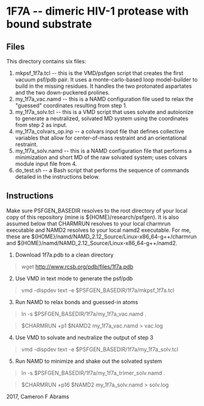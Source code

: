 # 1F7A -- dimeric HIV-1 protease with bound substrate

## Files

This directory contains six files:
1. mkpsf_1f7a.tcl -- this is the VMD/psfgen script that creates the first vacuum psf/pdb pair.  It uses a monte-carlo-based loop model-builder to build in the missing residues. It handles the two protonated aspartates and the two down-puckered prolines.
2. my_1f7a_vac.namd -- this is a NAMD configuration file used to relax the "guessed" coordinates resulting from step 1.
3. my_1f7a_solv.tcl -- this is a VMD script that uses solvate and autoionize to generate a neutralized, solvated MD system using the coordinates from step 2 as input.
4. my_1f7a_colvars_op.inp -- a colvars input file that defines collective variables that allow for center-of-mass restraint and an orientational restraint.
5. my_1f7a_solv.namd -- this is a NAMD configuration file that performs a minimization and short MD of the raw solvated system; uses colvars module input file from 4.
6. do_test.sh -- a Bash script that performs the sequence of commands detailed in the instructions below.

## Instructions

Make sure PSFGEN_BASEDIR resolves to the root directory of your local copy of this repository (mine is ${HOME}/research/psfgen).  It is also assumed below that CHARMRUN resolves to your local charmrun executable and NAMD2 resolves to your local namd2 executable.  For me, these are ${HOME}/namd/NAMD_2.12_Source/Linux-x86_64-g++/charmrun and ${HOME}/namd/NAMD_2.12_Source/Linux-x86_64-g++/namd2.

1. Download 1f7a.pdb to a clean directory

> wget http://www.rcsb.org/pdb/files/1f7a.pdb

2. Use VMD in text mode to generate the psf/pdb

> vmd -dispdev text -e $PSFGEN_BASEDIR/1f7a/mkpsf_1f7a.tcl

3. Run NAMD to relax bonds and guessed-in atoms

> ln -s $PSFGEN_BASEDIR/1f7a/my_1f7a_vac.namd .

> $CHARMRUN +p1 $NAMD2 my_1f7a_vac.namd > vac.log

4. Use VMD to solvate and neutralize the output of step 3

> vmd -dispdev text -e $PSFGEN_BASEDIR/1f7a/my_1f7a_solv.tcl

5. Run NAMD to minimize and shake out the solvated system

> ln -s $PSFGEN_BASEDIR/1f7a/my_1f7a_trimer_solv.namd .

> $CHARMRUN +p16 $NAMD2 my_1f7a_solv.namd > solv.log

2017, Cameron F Abrams
